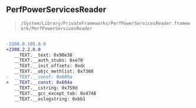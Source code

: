 ## PerfPowerServicesReader

> `/System/Library/PrivateFrameworks/PerfPowerServicesReader.framework/PerfPowerServicesReader`

```diff

-2308.0.105.0.0
+2308.2.2.0.0
   __TEXT.__text: 0x90e38
   __TEXT.__auth_stubs: 0xe70
   __TEXT.__init_offsets: 0xdc
   __TEXT.__objc_methlist: 0x7360
-  __TEXT.__const: 0x605a
+  __TEXT.__const: 0x604a
   __TEXT.__cstring: 0x759d
   __TEXT.__gcc_except_tab: 0x4748
   __TEXT.__oslogstring: 0xbb1

```

